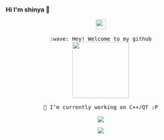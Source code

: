 ### Hi I'm shinya 👋

<p align="center">
  <img src="https://user-images.githubusercontent.com/5679180/79618120-0daffb80-80be-11ea-819e-d2b0fa904d07.gif" width="27px">
  <br><br>
  <samp>
    :wave: Hey! Welcome to my github
    <br>
    <img src="https://github.com/guobinhit/guobinhit/blob/master/loading/Kamado-Nezuko.gif" width="150px" height="150px" align="center">
    <br><br>🔭 I’m currently working on C++/QT :P<br><br>
    <img align="center" src="https://github-readme-stats.vercel.app/api?username=shinyawhy&count_private =true&show_icons=true&&theme=tokyonight&icon_color=CE1D2D&text_color=718096&bg_color=ffffff&hide_title=false" />
    <div align = "center">
    <img align="center"
         src="https://github-readme-stats.vercel.app/api/top-langs/?username=shinyawhy&hide=javascript,html"
    />
      </div>
  </samp>
<br>
</p>

<!--
**shinyawhy/shinyawhy** is a ✨ _special_ ✨ repository because its `README.md` (this file) appears on your GitHub profile.

Here are some ideas to get you started:

- 🔭 I’m currently working on ...
- 🌱 I’m currently learning ...
- 👯 I’m looking to collaborate on ...
- 🤔 I’m looking for help with ...
- 💬 Ask me about ...
- 📫 How to reach me: ...
- 😄 Pronouns: ...
- ⚡ Fun fact: ...
-->
